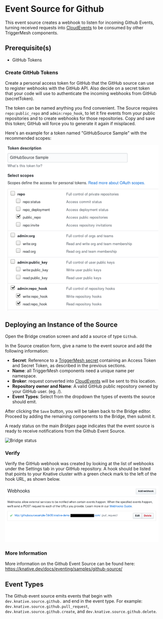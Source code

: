 # Event Source for Github

This event source creates a webhook to listen for incoming Github Events, turning received requests into [CloudEvents][ce] to be consumed by other TriggerMesh components.

## Prerequisite(s)

- GitHub Tokens

### Create GitHub Tokens
Create a personal access token for GitHub that the GitHub source can use to register webhooks with the GitHub API. Also decide on a secret token that your code will use to authenticate the incoming webhooks from GitHub (secretToken).

The token can be named anything you find convenient. The Source requires `repo:public_repo` and `admin:repo_hook`, to let it fire events from your public repositories and to create webhooks for those repositories. Copy and save this token; GitHub will force you to generate it again if misplaced.

Here's an example for a token named "GitHubSource Sample" with the recommended scopes:

![ght](../images/github/personal_access_token.png)

## Deploying an Instance of the Source

Open the Bridge creation screen and add a source of type `Github`.

In the Source creation form, give a name to the event source and add the following information:

- **Secret**: Reference to a [TriggerMesh secret][tm-secret] containing an Access Token and Secret Token, as described in the previous sections.
- **Name**: all TriggerMesh components need a unique name per namespace.
- **Broker**: request converted into [CloudEvents][ce] will be sent to this location.
- **Repository owner and Name**: A valid GitHub public repository owned by your GitHub user. (eg. <YOUR USER>/<YOUR REPO>).
- **Event Types**: Select from the dropdown the types of events the source should emit. 

After clicking the `Save` button, you will be taken back to the Bridge editor. Proceed by adding the remaining components to the Bridge, then submit it.

A ready status on the main _Bridges_ page indicates that the event source is ready to receive notifications from the Github Event Source.

![Bridge status](../images/bridge-status-green.png)
### Verify

Verify the GitHub webhook was created by looking at the list of webhooks under the Settings tab in your GitHub repository. A hook should be listed that points to your Knative cluster with a green check mark to the left of the hook URL, as shown below.

![wh](../images/github/webhook_created.png)

### More Information 
More information on the Github Event Source can be found here: https://knative.dev/docs/eventing/samples/github-source/

## Event Types

The Github event source emits events that begin with `dev.knative.source.github.` and end in the event type. For example: `dev.knative.source.github.pull_request`, `dev.knative.source.github.create`, and `dev.knative.source.github.delete`.

[tm-secret]: ../guides/secrets.md
[ce]: https://cloudevents.io